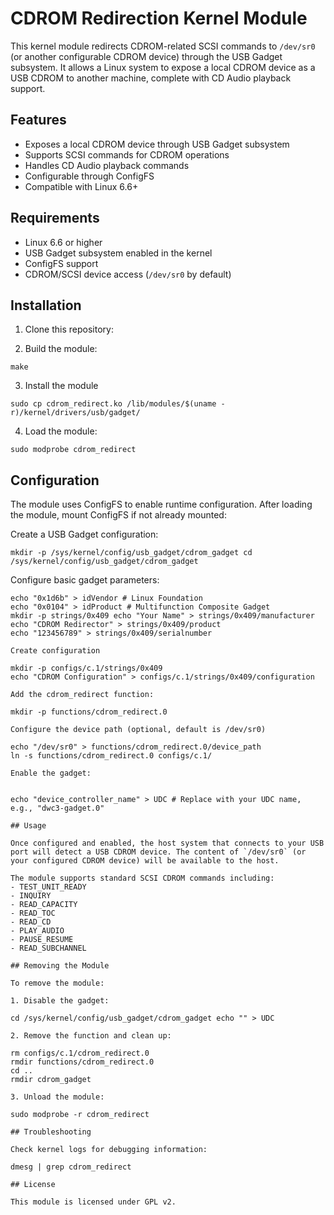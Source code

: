 # CDROM Redirection Kernel Module

This kernel module redirects CDROM-related SCSI commands to `/dev/sr0` (or another configurable CDROM device) through the USB Gadget subsystem. It allows a Linux system to expose a local CDROM device as a USB CDROM to another machine, complete with CD Audio playback support.

## Features

- Exposes a local CDROM device through USB Gadget subsystem
- Supports SCSI commands for CDROM operations
- Handles CD Audio playback commands
- Configurable through ConfigFS
- Compatible with Linux 6.6+

## Requirements

- Linux 6.6 or higher
- USB Gadget subsystem enabled in the kernel
- ConfigFS support
- CDROM/SCSI device access (`/dev/sr0` by default)

## Installation

1. Clone this repository:

2. Build the module:

`make`

3. Install the module

`sudo cp cdrom_redirect.ko /lib/modules/$(uname -r)/kernel/drivers/usb/gadget/`

4. Load the module:

`sudo modprobe cdrom_redirect`

## Configuration

The module uses ConfigFS to enable runtime configuration. After loading the module, mount ConfigFS if not already mounted:

Create a USB Gadget configuration:

`mkdir -p /sys/kernel/config/usb_gadget/cdrom_gadget cd /sys/kernel/config/usb_gadget/cdrom_gadget`

Configure basic gadget parameters:

```
echo "0x1d6b" > idVendor # Linux Foundation 
echo "0x0104" > idProduct # Multifunction Composite Gadget 
mkdir -p strings/0x409 echo "Your Name" > strings/0x409/manufacturer 
echo "CDROM Redirector" > strings/0x409/product 
echo "123456789" > strings/0x409/serialnumber

Create configuration

mkdir -p configs/c.1/strings/0x409 
echo "CDROM Configuration" > configs/c.1/strings/0x409/configuration

Add the cdrom_redirect function:

mkdir -p functions/cdrom_redirect.0

Configure the device path (optional, default is /dev/sr0)

echo "/dev/sr0" > functions/cdrom_redirect.0/device_path 
ln -s functions/cdrom_redirect.0 configs/c.1/

Enable the gadget:


echo "device_controller_name" > UDC # Replace with your UDC name, e.g., "dwc3-gadget.0"

## Usage

Once configured and enabled, the host system that connects to your USB port will detect a USB CDROM device. The content of `/dev/sr0` (or your configured CDROM device) will be available to the host.

The module supports standard SCSI CDROM commands including:
- TEST_UNIT_READY
- INQUIRY
- READ_CAPACITY
- READ_TOC
- READ_CD
- PLAY_AUDIO
- PAUSE_RESUME
- READ_SUBCHANNEL

## Removing the Module

To remove the module:

1. Disable the gadget:

cd /sys/kernel/config/usb_gadget/cdrom_gadget echo "" > UDC

2. Remove the function and clean up:

rm configs/c.1/cdrom_redirect.0 
rmdir functions/cdrom_redirect.0 
cd .. 
rmdir cdrom_gadget

3. Unload the module:

sudo modprobe -r cdrom_redirect

## Troubleshooting

Check kernel logs for debugging information:

dmesg | grep cdrom_redirect

## License

This module is licensed under GPL v2.

